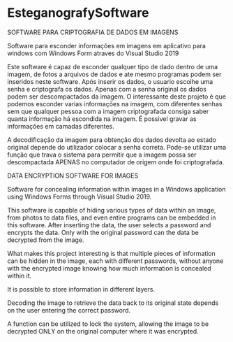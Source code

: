 # EsteganografySoftware

SOFTWARE PARA CRIPTOGRAFIA DE DADOS EM IMAGENS

Software para esconder informações em imagens em aplicativo para windows com Windows Form atraves do Visual Studio 2019

Este software é capaz de esconder qualquer tipo de dado dentro de uma imagem, de fotos a arquivos de dados e ate mesmo programas podem ser inseridos neste software.
Após inserir os dados, o usuario escolhe uma senha e criptografa os dados. Apenas com a senha original os dados podem ser descompactados da imagem.
O interessante deste projeto é que podemos esconder varias informações na imagem, com diferentes senhas sem que qualquer pessoa com a imagem criptografada consiga saber quanta informação há escondida na imagem.
É possivel gravar as informações em camadas diferentes.

A decodificação da imagem para obtenção dos dados devolta ao estado original depende do utilizador colocar a senha correta.
Pode-se utilizar uma função que trava o sistema para permitir que a imagem possa ser descompactada APENAS no computador de origem onde foi criptografada.


DATA ENCRYPTION SOFTWARE FOR IMAGES

Software for concealing information within images in a Windows application using Windows Forms through Visual Studio 2019.

This software is capable of hiding various types of data within an image, from photos to data files, and even entire programs can be embedded in this software.
After inserting the data, the user selects a password and encrypts the data. Only with the original password can the data be decrypted from the image.

What makes this project interesting is that multiple pieces of information can be hidden in the image, each with different passwords, without anyone with the encrypted 
image knowing how much information is concealed within it. 

It is possible to store information in different layers.

Decoding the image to retrieve the data back to its original state depends on the user entering the correct password. 

A function can be utilized to lock the system, allowing the image to be decrypted ONLY on the original computer where it was encrypted.

